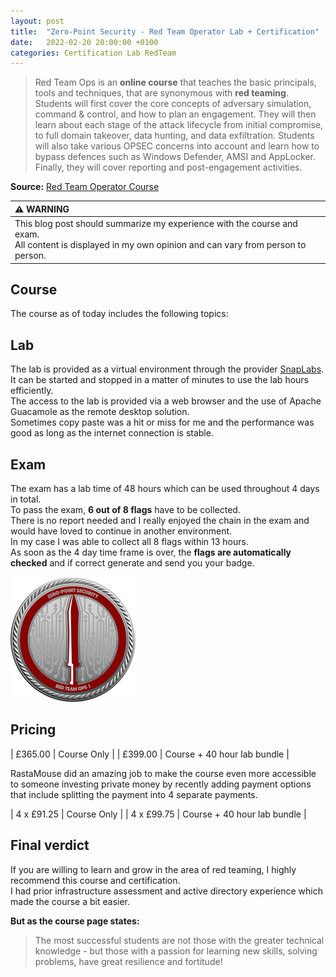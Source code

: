 ```yaml
---
layout: post
title:  "Zero-Point Security - Red Team Operator Lab + Certification"
date:   2022-02-20 20:00:00 +0100
categories: Certification Lab RedTeam
---
```


> Red Team Ops is an **online course** that teaches the basic principals, tools and techniques, that are synonymous with **red teaming**.<br />
Students will first cover the core concepts of adversary simulation, command & control, and how to plan an engagement.  They will then learn about each stage of the attack lifecycle from initial compromise, to full domain takeover, data hunting, and data exfiltration.  Students will also take various OPSEC concerns into account and learn how to bypass defences such as Windows Defender, AMSI and AppLocker.  Finally, they will cover reporting and post-engagement activities.

**Source:** [Red Team Operator Course][red-team-ops-course]

| ⚠️ WARNING          |
|:---------------------------|
| This blog post should summarize my experience with the course and exam.<br />All content is displayed in my own opinion and can vary from person to person.|


## Course

The course as of today includes the following topics:


## Lab

The lab is provided as a virtual environment through the provider [SnapLabs][snaplabs-overview].<br />
It can be started and stopped in a matter of minutes to use the lab hours efficiently.<br />
The access to the lab is provided via a web browser and the use of Apache Guacamole as the remote desktop solution.<br />
Sometimes copy paste was a hit or miss for me and the performance was good as long as the internet connection is stable.

## Exam

The exam has a lab time of 48 hours which can be used throughout 4 days in total.<br />
To pass the exam, **6 out of 8 flags** have to be collected.<br />
There is no report needed and I really enjoyed the chain in the exam and would have loved to continue in another environment.<br />
In my case I was able to collect all 8 flags within 13 hours.<br />
As soon as the 4 day time frame is over, the **flags are automatically checked** and if correct generate and send you your badge.

![Alt text](/assets/images/zp-coin-red-100.png)

## Pricing

| £365.00	| Course Only					|
| £399.00	| Course + 40 hour lab bundle	|

RastaMouse did an amazing job to make the course even more accessible to someone investing private money by recently adding payment options that include splitting the payment into 4 separate payments.

| 4 x £91.25	| Course Only					|
| 4 x £99.75	| Course + 40 hour lab bundle	|

## Final verdict

If you are willing to learn and grow in the area of red teaming, I highly recommend this course and certification.<br />
I had prior infrastructure assessment and active directory experience which made the course a bit easier.<br />

**But as the course page states:**
> The most successful students are not those with the greater technical knowledge - but those with a passion for learning new skills, solving problems, have great resilience and fortitude!

<!-- Links -->
[red-team-ops-course]: https://courses.zeropointsecurity.co.uk/courses/red-team-ops
[snaplabs-overview]: https://www.snaplabs.io/